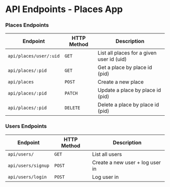 # API Endpoints - Places App

### Places Endpoints

| Endpoint               | HTTP Method | Description                               |
| ---------------------- | ----------- | ----------------------------------------- |
| `api/places/user/:uid` | `GET`       | List all places for a given user id (uid) |
| `api/places/:pid`      | `GET`       | Get a place by place id (pid)             |
| `api/places`           | `POST`      | Create a new place                        |
| `api/places/:pid`      | `PATCH`     | Update a place by place id (pid)          |
| `api/places/:pid`      | `DELETE`    | Delete a place by place id (pid)          |

### Users Endpoints

| Endpoint           | HTTP Method | Description                     |
| ------------------ | ----------- | ------------------------------- |
| `api/users/`       | `GET`       | List all users                  |
| `api/users/signup` | `POST`      | Create a new user + log user in |
| `api/users/login`  | `POST`      | Log user in                     |
